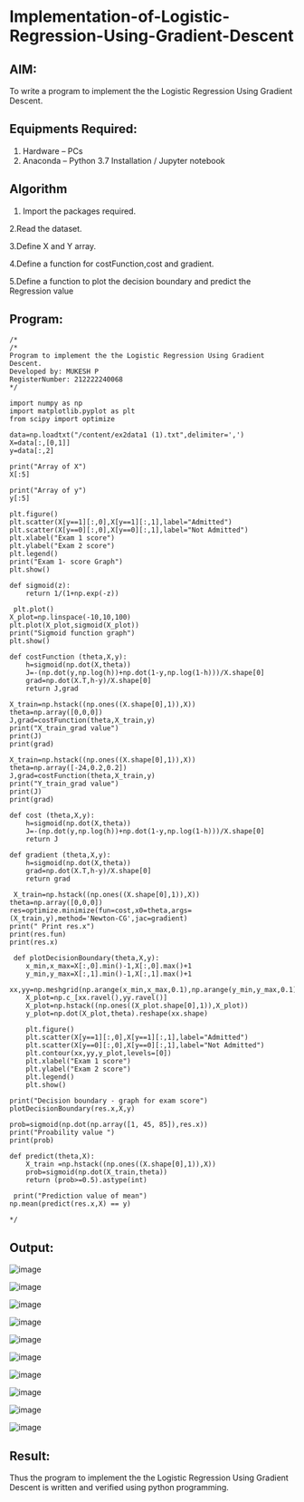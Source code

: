 # Implementation-of-Logistic-Regression-Using-Gradient-Descent

## AIM:
To write a program to implement the the Logistic Regression Using Gradient Descent.

## Equipments Required:
1. Hardware – PCs
2. Anaconda – Python 3.7 Installation / Jupyter notebook

## Algorithm
1. Import the packages required.
 
2.Read the dataset.

3.Define X and Y array.

4.Define a function for costFunction,cost and gradient.

5.Define a function to plot the decision boundary and predict the Regression value
   

## Program:
```
/*
/*
Program to implement the the Logistic Regression Using Gradient Descent.
Developed by: MUKESH P
RegisterNumber: 212222240068
*/

import numpy as np
import matplotlib.pyplot as plt
from scipy import optimize

data=np.loadtxt("/content/ex2data1 (1).txt",delimiter=',')
X=data[:,[0,1]]
y=data[:,2]

print("Array of X") 
X[:5]

print("Array of y") 
y[:5]

plt.figure()
plt.scatter(X[y==1][:,0],X[y==1][:,1],label="Admitted")
plt.scatter(X[y==0][:,0],X[y==0][:,1],label="Not Admitted")
plt.xlabel("Exam 1 score")
plt.ylabel("Exam 2 score")
plt.legend()
print("Exam 1- score Graph")
plt.show()

def sigmoid(z):
    return 1/(1+np.exp(-z))

 plt.plot()
X_plot=np.linspace(-10,10,100)
plt.plot(X_plot,sigmoid(X_plot))
print("Sigmoid function graph")
plt.show()

def costFunction (theta,X,y):
    h=sigmoid(np.dot(X,theta))
    J=-(np.dot(y,np.log(h))+np.dot(1-y,np.log(1-h)))/X.shape[0]
    grad=np.dot(X.T,h-y)/X.shape[0]
    return J,grad
    
X_train=np.hstack((np.ones((X.shape[0],1)),X))
theta=np.array([0,0,0])
J,grad=costFunction(theta,X_train,y)
print("X_train_grad value")
print(J)
print(grad)

X_train=np.hstack((np.ones((X.shape[0],1)),X))
theta=np.array([-24,0.2,0.2])
J,grad=costFunction(theta,X_train,y)
print("Y_train_grad value")
print(J)
print(grad)

def cost (theta,X,y):
    h=sigmoid(np.dot(X,theta))
    J=-(np.dot(y,np.log(h))+np.dot(1-y,np.log(1-h)))/X.shape[0]
    return J

def gradient (theta,X,y):
    h=sigmoid(np.dot(X,theta))
    grad=np.dot(X.T,h-y)/X.shape[0]
    return grad 
   
 X_train=np.hstack((np.ones((X.shape[0],1)),X))
theta=np.array([0,0,0])
res=optimize.minimize(fun=cost,x0=theta,args=(X_train,y),method='Newton-CG',jac=gradient)
print(" Print res.x")
print(res.fun)
print(res.x)   
    
 def plotDecisionBoundary(theta,X,y):
    x_min,x_max=X[:,0].min()-1,X[:,0].max()+1
    y_min,y_max=X[:,1].min()-1,X[:,1].max()+1
    xx,yy=np.meshgrid(np.arange(x_min,x_max,0.1),np.arange(y_min,y_max,0.1))
    X_plot=np.c_[xx.ravel(),yy.ravel()]
    X_plot=np.hstack((np.ones((X_plot.shape[0],1)),X_plot))
    y_plot=np.dot(X_plot,theta).reshape(xx.shape)
    
    plt.figure()
    plt.scatter(X[y==1][:,0],X[y==1][:,1],label="Admitted")
    plt.scatter(X[y==0][:,0],X[y==0][:,1],label="Not Admitted")
    plt.contour(xx,yy,y_plot,levels=[0])
    plt.xlabel("Exam 1 score")
    plt.ylabel("Exam 2 score")
    plt.legend()
    plt.show()
  
print("Decision boundary - graph for exam score")
plotDecisionBoundary(res.x,X,y)

prob=sigmoid(np.dot(np.array([1, 45, 85]),res.x))
print("Proability value ")
print(prob)

def predict(theta,X):
    X_train =np.hstack((np.ones((X.shape[0],1)),X))
    prob=sigmoid(np.dot(X_train,theta))
    return (prob>=0.5).astype(int)
   
 print("Prediction value of mean")
np.mean(predict(res.x,X) == y)
 
*/
```

## Output:
![image](https://github.com/MUKESHPARTHASARATHY/-Implementation-of-Logistic-Regression-Using-Gradient-Descent/assets/119393818/75003707-fc8b-4f95-8f1b-475bd6e51b28)

![image](https://github.com/MUKESHPARTHASARATHY/-Implementation-of-Logistic-Regression-Using-Gradient-Descent/assets/119393818/997d7b3f-270b-49ae-8eee-a78830f42aad)

![image](https://github.com/MUKESHPARTHASARATHY/-Implementation-of-Logistic-Regression-Using-Gradient-Descent/assets/119393818/11646558-94b3-4baa-b16d-b4fafb217970)

![image](https://github.com/MUKESHPARTHASARATHY/-Implementation-of-Logistic-Regression-Using-Gradient-Descent/assets/119393818/be8bb885-447c-499b-a857-3ee9f469c97d)

![image](https://github.com/MUKESHPARTHASARATHY/-Implementation-of-Logistic-Regression-Using-Gradient-Descent/assets/119393818/4c9196a3-74e2-4708-b09d-8ae8b7a93a2f)

![image](https://github.com/MUKESHPARTHASARATHY/-Implementation-of-Logistic-Regression-Using-Gradient-Descent/assets/119393818/d1cc720e-f6ac-4475-ba26-8aaab4919a86)

![image](https://github.com/MUKESHPARTHASARATHY/-Implementation-of-Logistic-Regression-Using-Gradient-Descent/assets/119393818/fd0d6940-e66e-4b9b-9443-f736c0ad96f7)

![image](https://github.com/MUKESHPARTHASARATHY/-Implementation-of-Logistic-Regression-Using-Gradient-Descent/assets/119393818/b3d3883d-486e-429e-903f-e2b81214735e)

![image](https://github.com/MUKESHPARTHASARATHY/-Implementation-of-Logistic-Regression-Using-Gradient-Descent/assets/119393818/5f66e091-2eae-42db-ba0f-8f6071996e57)

![image](https://github.com/MUKESHPARTHASARATHY/-Implementation-of-Logistic-Regression-Using-Gradient-Descent/assets/119393818/6ab33e9e-0537-4253-a4c3-49ad30cb4b1a)



## Result:
Thus the program to implement the the Logistic Regression Using Gradient Descent is written and verified using python programming.

